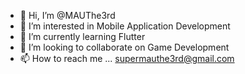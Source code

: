 - 👋 Hi, I’m @MAUThe3rd
- 👀 I’m interested in Mobile Application Development
- 🌱 I’m currently learning Flutter
- 💞️ I’m looking to collaborate on Game Development
- 📫 How to reach me ... supermauthe3rd@gmail.com

<!---
MAUThe3rd/MAUThe3rd is a ✨ special ✨ repository because its `README.md` (this file) appears on your GitHub profile.
You can click the Preview link to take a look at your changes.
--->

